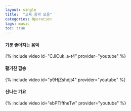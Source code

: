 ```yaml
---
layout: single
title:  "교육 음악 모음"
categories: Operation
tags: music
toc: true
---
```








#### 기분 좋아지는 음악



{% include video id="CJiCuk_a-t4" provider="youtube" %}



#### 활기찬 팝송



{% include video id="p9HjZshdjt4" provider="youtube" %}



#### 신나는 가요



{% include video id="ebPTIftheTw" provider="youtube" %}
